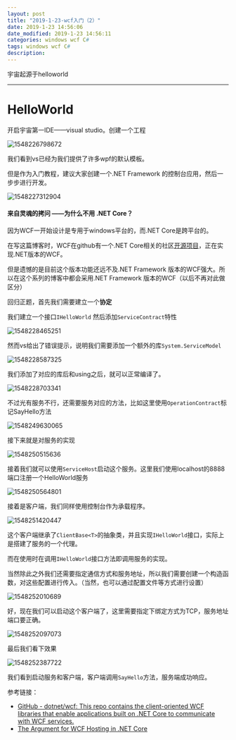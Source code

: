 ```yaml
---
layout: post
title: "2019-1-23-wcf入门（2）"
date: 2019-1-23 14:56:06
date_modified: 2019-1-23 14:56:11
categories: windows wcf C#
tags: windows wcf C#
description: 
---
```


宇宙起源于helloworld

-----

# HelloWorld

开启宇宙第一IDE——visual studio。创建一个工程

![1548226798672](../media/1548226798672.png)

我们看到vs已经为我们提供了许多wpf的默认模板。

但是作为入门教程，建议大家创建一个.NET Framework 的控制台应用，然后一步步进行开发。

![1548227312904](../media/1548227312904.png)

#### **来自灵魂的拷问** ——为什么不用 .NET Core？

因为WCF一开始设计是专用于windows平台的，而.NET Core是跨平台的。

在写这篇博客时，WCF在github有一个.NET Core相关的社区[开源项目](https://github.com/dotnet/wcf)，正在实现.NET版本的WCF。

但是遗憾的是目前这个版本功能还远不及.NET Framework 版本的WCF强大。所以在这个系列的博客中都会采用.NET Framework 版本的WCF（以后不再对此做区分）



回归正题，首先我们需要建立一个**协定**

我们建立一个接口`IHelloWorld` 然后添加`ServiceContract`特性

![1548228465251](../media/1548228465251.png)

然而vs给出了错误提示，说明我们需要添加一个额外的库`System.ServiceModel`

![1548228587325](../media/1548228587325.png)

我们添加了对应的库后和using之后，就可以正常编译了。

![1548228703341](../media/1548228703341.png)

不过光有服务不行，还需要服务对应的方法，比如这里使用`OperationContract`标记SayHello方法

![1548249630065](../media/1548249630065.png)

接下来就是对服务的实现

![1548250515636](../media/1548250515636.png)

接着我们就可以使用`ServiceHost`启动这个服务。这里我们使用localhost的8888端口注册一个HelloWorld服务

![1548250564801](../media/1548250564801.png)

接着是客户端，我们同样使用控制台作为承载程序。

![1548251420447](../media/1548251420447.png)

这个客户端继承了`ClientBase<T>`的抽象类，并且实现`IHelloWorld`接口，实际上是搭建了服务的一个代理。

而在使用时在调用`IHelloWorld`接口方法即调用服务的实现。

当然除此之外我们还需要指定通信方式和服务地址，所以我们需要创建一个构造函数，对这些配置进行传入。（当然，也可以通过配置文件等方式进行设置）

![1548252010689](../media/1548252010689.png)

好，现在我们可以启动这个客户端了，这里需要指定下绑定方式为TCP，服务地址端口要正确。

![1548252097073](../media/1548252097073.png)

最后我们看下效果

![1548252387722](../media/1548252387722.png)

我们看到启动服务和客户端，客户端调用`SayHello`方法，服务端成功响应。

参考链接：

- [GitHub - dotnet/wcf: This repo contains the client-oriented WCF libraries that enable applications built on .NET Core to communicate with WCF services.](https://github.com/dotnet/wcf)
- [The Argument for WCF Hosting in .NET Core](https://www.infoq.com/articles/WCF-Net-Core-Debate)







